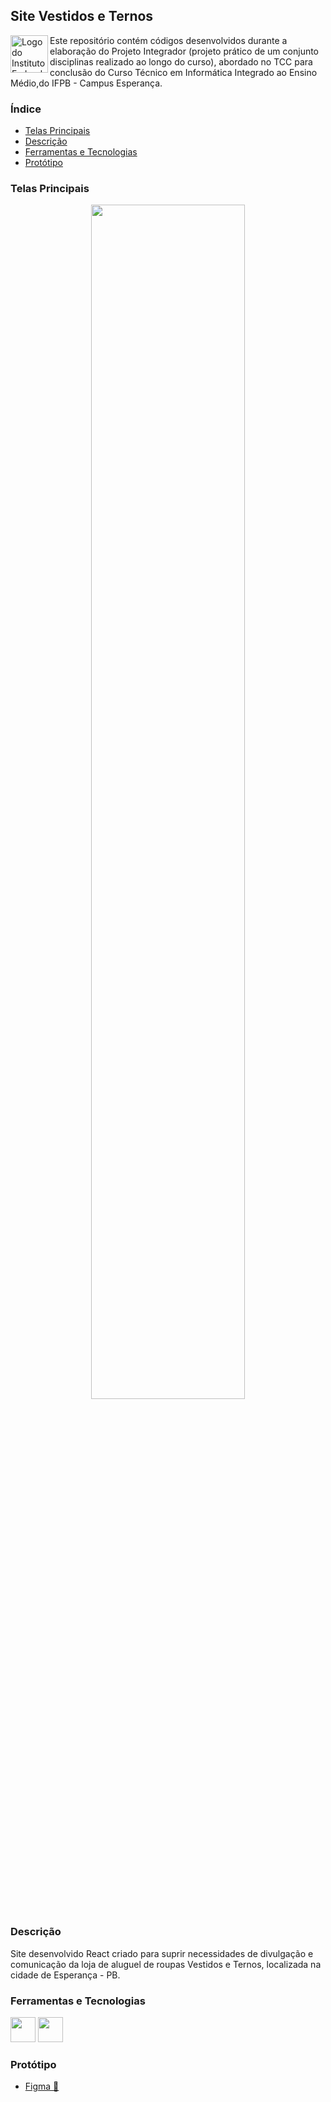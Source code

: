 ## Site Vestidos e Ternos

<p>
  <img alt="Logo do Instituto Federal da Paraíba" width="60px" src="https://www.ifpb.edu.br/en/imagens/logotipos/ifpb.png" align="left" />
  Este repositório contém códigos desenvolvidos durante a elaboração do Projeto Integrador (projeto prático de um conjunto disciplinas realizado ao longo do curso), abordado no TCC para conclusão do Curso Técnico em Informática Integrado ao Ensino Médio,do IFPB - Campus Esperança.
</p>

### Índice
- [Telas Principais](#Telas-Principais)
- [Descrição](#Descrição)
- [Ferramentas e Tecnologias](#Ferramentas-e-Tecnologias)
- [Protótipo](#Protótipo)

### Telas Principais
<p align="center">
  <img loading="lazy" src="https://media.licdn.com/dms/image/v2/D4E22AQGbAo4iwKTCMQ/feedshare-shrink_2048_1536/feedshare-shrink_2048_1536/0/1723944775779?e=1726704000&v=beta&t=N8TAhkIsu6cxaZnf7l9x9x13FZi3Q6V6S0qAx9ZtvIc" width="70%" />
</p>

### Descrição
Site desenvolvido React criado para suprir necessidades de divulgação e comunicação da loja de aluguel de roupas Vestidos e Ternos, localizada na cidade de Esperança - PB.

### Ferramentas e Tecnologias
<img loading="lazy" src="https://cdn.jsdelivr.net/gh/devicons/devicon@latest/icons/react/react-original.svg" width="40" height="40" /> <img loading="lazy" src="https://cdn.worldvectorlogo.com/logos/strapi-full-logo-dark.svg" width="40" height="40" />

### Protótipo

- [Figma 🎨](https://www.figma.com/design/0AJIdfFI8mZyYvHm45Ok31/Protótipo-Web-Vestidos-e-Ternos?fuid=1097340781628708987)
